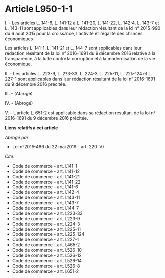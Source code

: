 # Article L950-1-1

I. - Les articles L. 141-6, L. 141-12 à L. 141-20, L. 141-22, L. 142-4, L. 143-7 et L. 143-11 sont applicables dans leur
rédaction résultant de la loi n° 2015-990 du 6 août 2015 pour la croissance, l'activité et l'égalité des chances économiques.

Les articles L. 141-1, L. 141-21 et L. 144-7 sont applicables dans leur rédaction résultant de la loi n° 2016-1691 du 9
décembre 2016 relative à la transparence, à la lutte contre la corruption et à la modernisation de la vie économique.

II. - Les articles L. 223-9, L. 223-33, L. 224-3, L. 225-11, L. 225-124 et L. 227-1 sont applicables dans leur rédaction
résultant de la loi n° 2016-1691 du 9 décembre 2016 précitée.

III. - (Abrogé)

IV. - (Abrogé).

V. - L'article L. 651-2 est applicable dans sa rédaction résultant de la loi n° 2016-1691 du 9 décembre 2016 précitée.

**Liens relatifs à cet article**

_Abrogé par_:

  - Loi n°2019-486 du 22 mai 2019 - art. 220 (V)

_Cite_:

  - Code de commerce - art. L141-1
  - Code de commerce - art. L141-12
  - Code de commerce - art. L141-21
  - Code de commerce - art. L141-22
  - Code de commerce - art. L141-6
  - Code de commerce - art. L142-4
  - Code de commerce - art. L143-11
  - Code de commerce - art. L143-7
  - Code de commerce - art. L144-7
  - Code de commerce - art. L223-33
  - Code de commerce - art. L223-9
  - Code de commerce - art. L224-3
  - Code de commerce - art. L225-11
  - Code de commerce - art. L225-124
  - Code de commerce - art. L227-1
  - Code de commerce - art. L465-2
  - Code de commerce - art. L526-10
  - Code de commerce - art. L526-12
  - Code de commerce - art. L526-14
  - Code de commerce - art. L526-8
  - Code de commerce - art. L651-2
